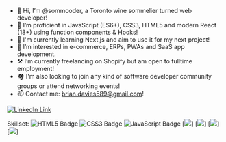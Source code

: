 - 👋 Hi, I’m @sommcoder, a Toronto wine sommelier turned web developer!
- 📖 I’m proficient in JavaScript (ES6+), CSS3, HTML5 and modern React (18+) using function components & Hooks!
- 🌱 I'm currently learning Next.js and aim to use it for my next project!
- 👀 I’m interested in e-commerce, ERPs, PWAs and SaaS app development.
- ⚒️ I’m currently freelancing on Shopify but am open to fulltime employment!
- 🏘️ I'm also looking to join any kind of software developer community groups or attend networking events!
- 📫 Contact me: brian.davies589@gmail.com!


[<img src="https://img.shields.io/badge/LinkedIn-0077B5?style=for-the-badge&logo=linkedin&logoColor=white" alt="LinkedIn Link" >](https://www.linkedin.com/in/brian-davies-178b0b48/)

Skillset:
![HTML5 Badge](https://img.shields.io/badge/HTML5-E34F26?logo=html5&logoColor=fff&style=for-the-badge)
![CSS3 Badge](https://img.shields.io/badge/CSS3-1572B6?logo=css3&logoColor=fff&style=for-the-badge)
![JavaScript Badge](https://img.shields.io/badge/JavaScript-F7DF1E?logo=javascript&logoColor=000&style=for-the-badge)
[<img src="https://img.shields.io/badge/LinkedIn-0077B5?style=for-the-badge&logo=linkedin&logoColor=white" >]
[<img src="https://img.shields.io/badge/LinkedIn-0077B5?style=for-the-badge&logo=linkedin&logoColor=white" >]
[<img src="https://img.shields.io/badge/LinkedIn-0077B5?style=for-the-badge&logo=linkedin&logoColor=white" >]
[<img src="https://img.shields.io/badge/LinkedIn-0077B5?style=for-the-badge&logo=linkedin&logoColor=white" >]

